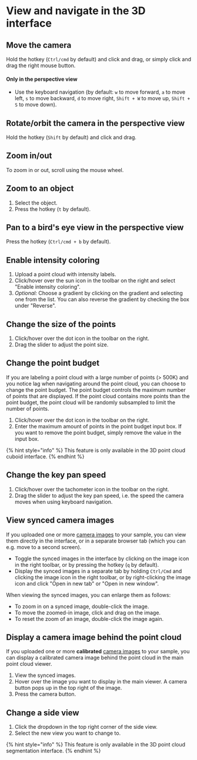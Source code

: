# View and navigate in the 3D interface

## Move the camera

Hold the hotkey (`Ctrl/cmd` by default) and click and drag, or simply click and drag the right mouse button.

#### Only in the perspective view

* Use the keyboard navigation (by default: `w` to move forward, `a` to move left, `s` to move backward, `d` to move right, `Shift + W` to move up, `Shift + S` to move down).

## Rotate/orbit the camera in the perspective view

Hold the hotkey (`Shift` by default) and click and drag.

## Zoom in/out

To zoom in or out, scroll using the mouse wheel.

## Zoom to an object

1. Select the object.
2. Press the hotkey (`t` by default).

## Pan to a bird's eye view in the perspective view

Press the hotkey (`Ctrl/cmd + b` by default).

## Enable intensity coloring

1. Upload a point cloud with intensity labels.
2. Click/hover over the sun icon in the toolbar on the right and select "Enable intensity coloring".
3. _Optional:_ Choose a gradient by clicking on the gradient and selecting one from the list. You can also reverse the gradient by checking the box under "Reverse".

## Change the size of the points

1. Click/hover over the dot icon in the toolbar on the right.
2. Drag the slider to adjust the point size.

## Change the point budget

If you are labeling a point cloud with a large number of points (> 500K) and you notice lag when navigating around the point cloud, you can choose to change the point budget. The point budget controls the maximum number of points that are displayed. If the point cloud contains more points than the point budget, the point cloud will be randomly subsampled to limit the number of points.&#x20;

1. Click/hover over the dot icon in the toolbar on the right.
2. Enter the maximum amount of points in the point budget input box. If you want to remove the point budget, simply remove the value in the input box.

{% hint style="info" %}
This feature is only available in the 3D point cloud cuboid interface.
{% endhint %}

## Change the key pan speed

1. Click/hover over the tachometer icon in the toolbar on the right.
2. Drag the slider to adjust the key pan speed, i.e. the speed the camera moves when using keyboard navigation.

## View synced camera images

If you uploaded one or more [camera images](../../reference/sample-types/#camera-image) to your sample, you can view them directly in the interface, or in a separate browser tab (which you can e.g. move to a second screen).

* Toggle the synced images in the interface by clicking on the image icon in the right toolbar, or by pressing the hotkey (`q` by default).
* Display the synced images in a separate tab by holding `Ctrl/Cmd` and clicking the image icon in the right toolbar, or by right-clicking the image icon and click "Open in new tab" or "Open in new window".

When viewing the synced images, you can enlarge them as follows:

* To zoom in on a synced image, double-click the image.&#x20;
* To move the zoomed-in image, click and drag on the image.&#x20;
* To reset the zoom of an image, double-click the image again.

## Display a camera image behind the point cloud

If you uploaded one or more **calibrated** [camera images](../../reference/sample-types/#camera-image) to your sample, you can display a calibrated camera image behind the point cloud in the main point cloud viewer.

1. View the synced images.
2. Hover over the image you want to display in the main viewer. A camera button pops up in the top right of the image.
3. Press the camera button.

## Change a side view

1. Click the dropdown in the top right corner of the side view.
2. Select the new view you want to change to.

{% hint style="info" %}
This feature is only available in the 3D point cloud segmentation interface.
{% endhint %}
